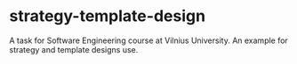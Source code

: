 strategy-template-design
========================

A task for Software Engineering course at Vilnius University. An example for strategy and template designs use.
